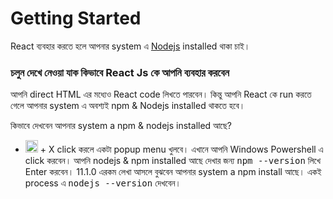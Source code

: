 # Getting Started

React ব্যবহার করতে হলে আপনার system এ [Nodejs](https://nodejs.org/en) installed থাকা চাই। 

### চলুন দেখে নেওয়া যাক কিভাবে React Js কে আপনি ব্যবহার করবেন

আপনি direct HTML এর মধ্যেও React code লিখতে পারবেন। কিন্তু আপনি React কে run করতে গেলে আপনার system এ অবশ্যই npm & Nodejs installed থাকতে হবে। 

কিভাবে দেখবেন আপনার system a npm & nodejs installed আছে?
- <kbd><img src="https://github.com/desihacker08/Activate-Windows-8-8.1-10-and-11-Pro-for-Free/blob/Coad/icon/icons8-windows-10-100.png" width="20"></kbd> + X  click করলে একটা popup menu খুলবে। এখানে আপনি Windows Powershell এ click করবেন। আপনি nodejs & npm installed আছে দেখার জন্য <kbd>npm --version</kbd> লিখে Enter করবেন। 11.1.0 এরকম লেখা আসলে বুঝবেন আপনার system a npm install আছে। একই process এ <kbd>nodejs --version</kbd> দেখবেন। 
